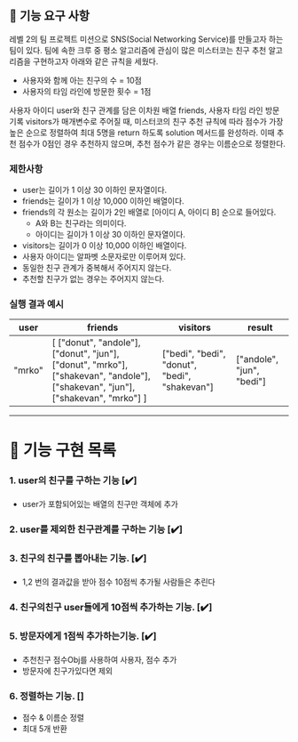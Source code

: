 ## 🚀 기능 요구 사항

레벨 2의 팀 프로젝트 미션으로 SNS(Social Networking Service)를 만들고자 하는 팀이 있다. 팀에 속한 크루 중 평소 알고리즘에 관심이 많은 미스터코는 친구 추천 알고리즘을 구현하고자 아래와 같은 규칙을 세웠다.

-   사용자와 함께 아는 친구의 수 = 10점
-   사용자의 타임 라인에 방문한 횟수 = 1점

사용자 아이디 user와 친구 관계를 담은 이차원 배열 friends, 사용자 타임 라인 방문 기록 visitors가 매개변수로 주어질 때, 미스터코의 친구 추천 규칙에 따라 점수가 가장 높은 순으로 정렬하여 최대 5명을 return 하도록 solution 메서드를 완성하라. 이때 추천 점수가 0점인 경우 추천하지 않으며, 추천 점수가 같은 경우는 이름순으로 정렬한다.

### 제한사항

-   user는 길이가 1 이상 30 이하인 문자열이다.
-   friends는 길이가 1 이상 10,000 이하인 배열이다.
-   friends의 각 원소는 길이가 2인 배열로 [아이디 A, 아이디 B] 순으로 들어있다.
    -   A와 B는 친구라는 의미이다.
    -   아이디는 길이가 1 이상 30 이하인 문자열이다.
-   visitors는 길이가 0 이상 10,000 이하인 배열이다.
-   사용자 아이디는 알파벳 소문자로만 이루어져 있다.
-   동일한 친구 관계가 중복해서 주어지지 않는다.
-   추천할 친구가 없는 경우는 주어지지 않는다.

### 실행 결과 예시

| user   | friends                                                                                                                         | visitors                                      | result                    |
| ------ | ------------------------------------------------------------------------------------------------------------------------------- | --------------------------------------------- | ------------------------- |
| "mrko" | [ ["donut", "andole"], ["donut", "jun"], ["donut", "mrko"], ["shakevan", "andole"], ["shakevan", "jun"], ["shakevan", "mrko"] ] | ["bedi", "bedi", "donut", "bedi", "shakevan"] | ["andole", "jun", "bedi"] |

---

# 🎯 기능 구현 목록

### 1. user의 친구를 구하는 기능 [✔️]

-   user가 포함되어있는 배열의 친구만 객체에 추가

### 2. user를 제외한 친구관계를 구하는 기능 [✔️]

### 3. 친구의 친구를 뽑아내는 기능. [✔️]

-   1,2 번의 결과값을 받아 점수 10점씩 추가될 사람들은 추린다

### 4. 친구의친구 user들에게 10점씩 추가하는 기능. [✔️]

### 5. 방문자에게 1점씩 추가하는기능. [✔️]

-   추천친구 점수Obj를 사용하여 사용자, 점수 추가
-   방문자에 친구가있다면 제외

### 6. 정렬하는 기능. []

-   점수 & 이름순 정렬
-   최대 5개 반환
